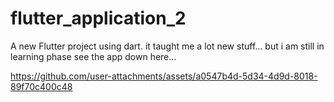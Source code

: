 # flutter_application_2

A new Flutter project using dart.
it taught me a lot new stuff... but i am still in learning phase
see the app down here...


https://github.com/user-attachments/assets/a0547b4d-5d34-4d9d-8018-89f70c400c48

